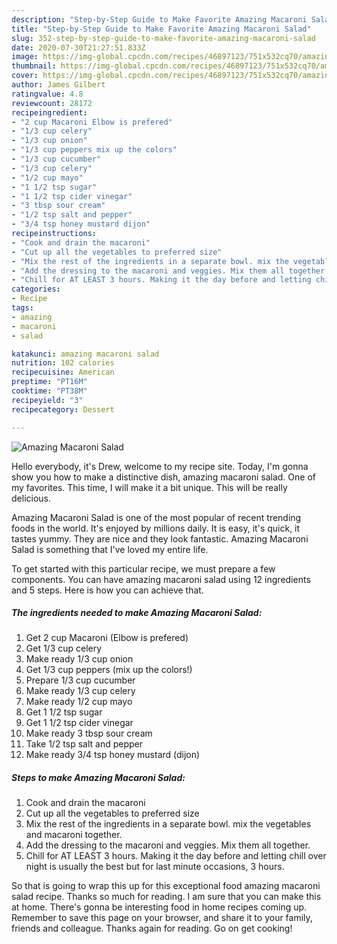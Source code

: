 ```yaml
---
description: "Step-by-Step Guide to Make Favorite Amazing Macaroni Salad"
title: "Step-by-Step Guide to Make Favorite Amazing Macaroni Salad"
slug: 352-step-by-step-guide-to-make-favorite-amazing-macaroni-salad
date: 2020-07-30T21:27:51.833Z
image: https://img-global.cpcdn.com/recipes/46897123/751x532cq70/amazing-macaroni-salad-recipe-main-photo.jpg
thumbnail: https://img-global.cpcdn.com/recipes/46897123/751x532cq70/amazing-macaroni-salad-recipe-main-photo.jpg
cover: https://img-global.cpcdn.com/recipes/46897123/751x532cq70/amazing-macaroni-salad-recipe-main-photo.jpg
author: James Gilbert
ratingvalue: 4.8
reviewcount: 28172
recipeingredient:
- "2 cup Macaroni Elbow is prefered"
- "1/3 cup celery"
- "1/3 cup onion"
- "1/3 cup peppers mix up the colors"
- "1/3 cup cucumber"
- "1/3 cup celery"
- "1/2 cup mayo"
- "1 1/2 tsp sugar"
- "1 1/2 tsp cider vinegar"
- "3 tbsp sour cream"
- "1/2 tsp salt and pepper"
- "3/4 tsp honey mustard dijon"
recipeinstructions:
- "Cook and drain the macaroni"
- "Cut up all the vegetables to preferred size"
- "Mix the rest of the ingredients in a separate bowl. mix the vegetables and macaroni together."
- "Add the dressing to the macaroni and veggies. Mix them all together."
- "Chill for AT LEAST 3 hours. Making it the day before and letting chill over night is usually the best but for last minute occasions, 3 hours."
categories:
- Recipe
tags:
- amazing
- macaroni
- salad

katakunci: amazing macaroni salad 
nutrition: 102 calories
recipecuisine: American
preptime: "PT16M"
cooktime: "PT38M"
recipeyield: "3"
recipecategory: Dessert

---
```



![Amazing Macaroni Salad](https://img-global.cpcdn.com/recipes/46897123/751x532cq70/amazing-macaroni-salad-recipe-main-photo.jpg)

Hello everybody, it's Drew, welcome to my recipe site. Today, I'm gonna show you how to make a distinctive dish, amazing macaroni salad. One of my favorites. This time, I will make it a bit unique. This will be really delicious.

Amazing Macaroni Salad is one of the most popular of recent trending foods in the world. It's enjoyed by millions daily. It is easy, it's quick, it tastes yummy. They are nice and they look fantastic. Amazing Macaroni Salad is something that I've loved my entire life.




To get started with this particular recipe, we must prepare a few components. You can have amazing macaroni salad using 12 ingredients and 5 steps. Here is how you can achieve that.

<!--inarticleads1-->

##### The ingredients needed to make Amazing Macaroni Salad:

1. Get 2 cup Macaroni (Elbow is prefered)
1. Get 1/3 cup celery
1. Make ready 1/3 cup onion
1. Get 1/3 cup peppers (mix up the colors!)
1. Prepare 1/3 cup cucumber
1. Make ready 1/3 cup celery
1. Make ready 1/2 cup mayo
1. Get 1 1/2 tsp sugar
1. Get 1 1/2 tsp cider vinegar
1. Make ready 3 tbsp sour cream
1. Take 1/2 tsp salt and pepper
1. Make ready 3/4 tsp honey mustard (dijon)




<!--inarticleads2-->

##### Steps to make Amazing Macaroni Salad:

1. Cook and drain the macaroni
1. Cut up all the vegetables to preferred size
1. Mix the rest of the ingredients in a separate bowl. mix the vegetables and macaroni together.
1. Add the dressing to the macaroni and veggies. Mix them all together.
1. Chill for AT LEAST 3 hours. Making it the day before and letting chill over night is usually the best but for last minute occasions, 3 hours.




So that is going to wrap this up for this exceptional food amazing macaroni salad recipe. Thanks so much for reading. I am sure that you can make this at home. There's gonna be interesting food in home recipes coming up. Remember to save this page on your browser, and share it to your family, friends and colleague. Thanks again for reading. Go on get cooking!
